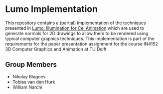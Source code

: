 # Lumo Implementation
This repository contains a (partial) implementation of the techniques presented in [Lumo: Illumination for Cel Animation](http://ivizlab.sfu.ca/arya/Papers/ACM/NPAR-02/Illumination%20for%20Cel%20Animation.pdf) which are used to generate normals for 2D drawings to allow them to be rendered using typical computer graphics techniques. This implementation is part of the requirements for the paper presentation assignment for the course IN4152 3D Computer Graphics and Animation at TU Delft

## Group Members
- Nikolay Blagoev
- Tobias van den Hurk
- William Narchi

